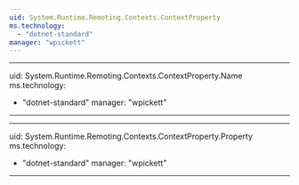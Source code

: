 ```yaml
---
uid: System.Runtime.Remoting.Contexts.ContextProperty
ms.technology: 
  - "dotnet-standard"
manager: "wpickett"
---
```


---
uid: System.Runtime.Remoting.Contexts.ContextProperty.Name
ms.technology: 
  - "dotnet-standard"
manager: "wpickett"
---

---
uid: System.Runtime.Remoting.Contexts.ContextProperty.Property
ms.technology: 
  - "dotnet-standard"
manager: "wpickett"
---
